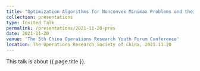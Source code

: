 ```yaml
---
title: "Optimization Algorithms for Nonconvex Minimax Problems and their Complexity Analysis"
collection: presentations
type: Invited Talk
permalink: /presentations/2021-11-20-pres
date: 2021-11-20
venue: 'The 5th China Operations Research Youth Forum Conference'
location: The Operations Research Society of China, 2021.11.20
---
```


This talk is about {{ page.title }}.
